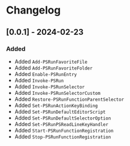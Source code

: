 # Changelog

## [0.0.1] - 2024-02-23

### Added

- Added `Add-PSRunFavoriteFile`
- Added `Add-PSRunFavoriteFolder`
- Added `Enable-PSRunEntry`
- Added `Invoke-PSRun`
- Added `Invoke-PSRunSelector`
- Added `Invoke-PSRunSelectorCustom`
- Added `Restore-PSRunFunctionParentSelector`
- Added `Set-PSRunActionKeyBinding`
- Added `Set-PSRunDefaultEditorScript`
- Added `Set-PSRunDefaultSelectorOption`
- Added `Set-PSRunPSReadLineKeyHandler`
- Added `Start-PSRunFunctionRegistration`
- Added `Stop-PSRunFunctionRegistration`
